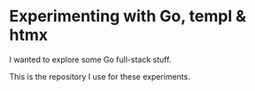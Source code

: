 # Experimenting with Go, templ & htmx

I wanted to explore some Go full-stack stuff. 

This is the repository I use for these experiments.
